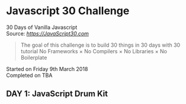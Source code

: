 # Javascript 30 Challenge
30 Days of Vanilla Javascript												       
Source: *https://JavaScript30.com*

> The goal of this challenge is to 
> build 30 things in 30 days with 30 tutorial No Frameworks × No Compilers × No Libraries × No Boilerplate

Started on Friday 9th March 2018											       
Completed on TBA

## DAY 1: JavaScript Drum Kit
